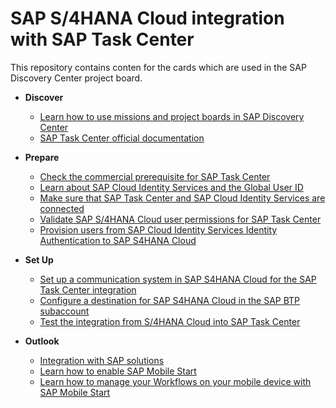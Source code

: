 # SAP S/4HANA Cloud integration with SAP Task Center

This repository contains conten for the cards which are used in the SAP Discovery Center project board.

- **Discover**

   - [Learn how to use missions and project boards in SAP Discovery Center](learn-how-missions-and-project-boards-in-dc.md)
   - [SAP Task Center official documentation](sap-task-center-documentation.md)

- **Prepare**

   - [Check the commercial prerequisite for SAP Task Center](check-commercial-prereq-for-sap-task-center.md)
   - [Learn about SAP Cloud Identity Services and the Global User ID](learn-about-sap-cloud-identity-services.md)
   - [Make sure that SAP Task Center and SAP Cloud Identity Services are connected](sap-task-center-and-sap-cloud-identity-services.md)
   - [Validate SAP S/4HANA Cloud user permissions for SAP Task Center](s4roleconfirmation.md)
   - [Provision users from SAP Cloud Identity Services Identity Authentication to SAP S4HANA Cloud](s4provisionusers.md)
  
- **Set Up**

    - [Set up a communication system in SAP S4HANA Cloud for the SAP Task Center integration](S4CommSystem.md)
    - [Configure a destination for SAP S4HANA Cloud in the SAP BTP subaccount](UpdateS4CDestination.md)
    - [Test the integration from S/4HANA Cloud into SAP Task Center](testintegration.md)

- **Outlook**

    - [Integration with SAP solutions](integration-with-sap-solutions.md)
    - [Learn how to enable SAP Mobile Start](How-to-enable-mobile-start.md)
    - [Learn how to manage your Workflows on your mobile device with SAP Mobile Start](integrate-task-center-with-mobile-start.md)